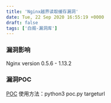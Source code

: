 ```yaml
---
title: 'Nginx越界读取缓存漏洞'
date: Tue, 22 Sep 2020 16:55:19 +0000
draft: false
tags: ['白阁-漏洞库']
---
```


### 漏洞影响

Nginx version 0.5.6 - 1.13.2

### 漏洞POC

[POC](https://www.bylibrary.cn/wp-content/uploads/2020/09/POC-1.txt) 使用方法：python3 poc.py targeturl